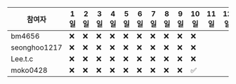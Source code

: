 | 참여자 | 1일 | 2일 | 3일 | 4일 | 5일 | 6일 | 7일 | 8일 | 9일 | 10일 | 11일 | 12일 | 13일 | 14일 | 15일 | 16일 | 17일 | 18일 | 19일 | 20일 | 21일 | 22일 | 23일 | 24일 | 25일 | 26일 | 27일 | 28일 | 29일 | 30일 | 
| --- | --- | --- | --- | --- | --- | --- | --- | --- | --- | --- | --- | --- | --- | --- | --- | --- | --- | --- | --- | --- | --- | --- | --- | --- | --- | --- | --- | --- | --- | --- | 
|bm4656|:x:|:x:|:x:|:x:|:x:|:x:|:x:|:x:|:x:|:x:| | | | | | | | | | | | | | | | | | | |
|seonghoo1217|:x:|:x:|:x:|:x:|:x:|:x:|:x:|:x:|:x:|:x:| | | | | | | | | | | | | | | | | | | |
|Lee.t.c|:x:|:x:|:x:|:x:|:x:|:x:|:x:|:x:|:x:|:x:| | | | | | | | | | | | | | | | | | | |
|moko0428|:x:|:x:|:x:|:x:|:x:|:x:|:x:|:x:|:x:|:white_check_mark:| | | | | | | | | | | | | | | | | | | |
